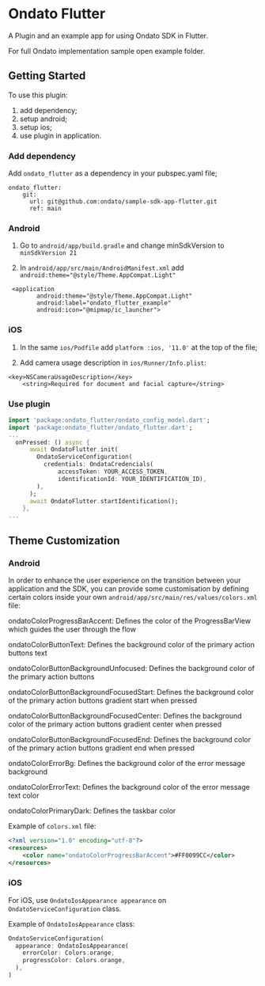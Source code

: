 # Ondato Flutter

A Plugin and an example app for using Ondato SDK in Flutter.

For full Ondato implementation sample open example folder.

## Getting Started

To use this plugin:

1. add dependency;
2. setup android;
3. setup ios;
4. use plugin in application.

### Add dependency

Add `ondato_flutter` as a dependency in your pubspec.yaml file;

```
ondato_flutter:
    git:
      url: git@github.com:ondato/sample-sdk-app-flutter.git
      ref: main
```

### Android

1. Go to `android/app/build.gradle` and change minSdkVersion to `minSdkVersion 21`

2. In `android/app/src/main/AndroidManifest.xml` add `android:theme="@style/Theme.AppCompat.Light"`

```
 <application
        android:theme="@style/Theme.AppCompat.Light"
        android:label="ondato_flutter_example"
        android:icon="@mipmap/ic_launcher">
```

### iOS

1. In the same `ios/Podfile` add `platform :ios, '11.0'` at the top of the file;

2. Add camera usage description in `ios/Runner/Info.plist`:

```
<key>NSCameraUsageDescription</key>
	<string>Required for document and facial capture</string>
```

### Use plugin

```dart
import 'package:ondato_flutter/ondato_config_model.dart';
import 'package:ondato_flutter/ondato_flutter.dart';
...
  onPressed: () async {
      await OndatoFlutter.init(
        OndatoServiceConfiguration(
          credentials: OndataCredencials(
              accessToken: YOUR_ACCESS_TOKEN,
              identificationId: YOUR_IDENTIFICATION_ID),
        ),
      );
      await OndatoFlutter.startIdentification();
    },
...
```

## Theme Customization

### Android

In order to enhance the user experience on the transition between your application and the SDK, you can provide some customisation by defining certain colors inside your own `android/app/src/main/res/values/colors.xml` file:

ondatoColorProgressBarAccent: Defines the color of the ProgressBarView which guides the user through the flow

ondatoColorButtonText: Defines the background color of the primary action buttons text

ondatoColorButtonBackgroundUnfocused: Defines the background color of the primary action buttons

ondatoColorButtonBackgroundFocusedStart: Defines the background color of the primary action buttons gradient start when pressed

ondatoColorButtonBackgroundFocusedCenter: Defines the background color of the primary action buttons gradient center when pressed

ondatoColorButtonBackgroundFocusedEnd: Defines the background color of the primary action buttons gradient end when pressed

ondatoColorErrorBg: Defines the background color of the error message background

ondatoColorErrorText: Defines the background color of the error message text color

ondatoColorPrimaryDark: Defines the taskbar color

Example of `colors.xml` file:

```xml
<?xml version="1.0" encoding="utf-8"?>
<resources>
    <color name="ondatoColorProgressBarAccent">#FF0099CC</color>
</resources>
```

### iOS

For iOS, use `OndatoIosAppearance appearance` on `OndatoServiceConfiguration` class.

Example of `OndatoIosAppearance` class:

```dart
OndatoServiceConfiguration(
  appearance: OndatoIosAppearance(
    errorColor: Colors.orange,
    progressColor: Colors.orange,
  ),
)
```
